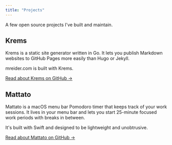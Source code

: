 ```yaml
---
title: "Projects"
---
```


A few open source projects I've built and maintain.

## Krems

Krems is a static site generator written in Go. It lets you publish Markdown websites to GitHub Pages more easily than Hugo or Jekyll.

mreider.com is built with Krems.

[Read about Krems on GitHub →](https://github.com/mreider/krems)

## Mattato

Mattato is a macOS menu bar Pomodoro timer that keeps track of your work sessions. It lives in your menu bar and lets you start 25-minute focused work periods with breaks in between.

It's built with Swift and designed to be lightweight and unobtrusive.

[Read about Mattato on GitHub →](https://github.com/mreider/mattato)